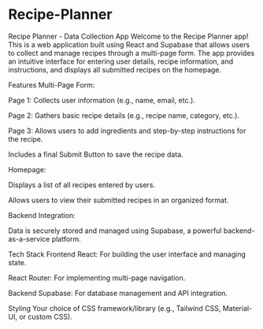 # Recipe-Planner
Recipe Planner - Data Collection App
Welcome to the Recipe Planner app! This is a web application built using React and Supabase that allows users to collect and manage recipes through a multi-page form. The app provides an intuitive interface for entering user details, recipe information, and instructions, and displays all submitted recipes on the homepage.

Features
Multi-Page Form:

Page 1: Collects user information (e.g., name, email, etc.).

Page 2: Gathers basic recipe details (e.g., recipe name, category, etc.).

Page 3: Allows users to add ingredients and step-by-step instructions for the recipe.

Includes a final Submit Button to save the recipe data.

Homepage:

Displays a list of all recipes entered by users.

Allows users to view their submitted recipes in an organized format.

Backend Integration:

Data is securely stored and managed using Supabase, a powerful backend-as-a-service platform.

Tech Stack
Frontend
React: For building the user interface and managing state.

React Router: For implementing multi-page navigation.

Backend
Supabase: For database management and API integration.

Styling
Your choice of CSS framework/library (e.g., Tailwind CSS, Material-UI, or custom CSS).
